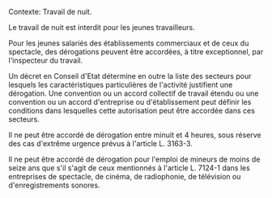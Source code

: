 Contexte: Travail de nuit.

Le travail de nuit est interdit pour les jeunes travailleurs.

Pour les jeunes salariés des établissements commerciaux et de ceux du spectacle, des dérogations peuvent être accordées, à titre exceptionnel, par l'inspecteur du travail.

Un décret en Conseil d'Etat détermine en outre la liste des secteurs pour lesquels les caractéristiques particulières de l'activité justifient une dérogation. Une convention ou un accord collectif de travail étendu ou une convention ou un accord d'entreprise ou d'établissement peut définir les conditions dans lesquelles cette autorisation peut être accordée dans ces secteurs.

Il ne peut être accordé de dérogation entre minuit et 4 heures, sous réserve des cas d'extrême urgence prévus à l'article L. 3163-3.

Il ne peut être accordé de dérogation pour l'emploi de mineurs de moins de seize ans que s'il s'agit de ceux mentionnés à l'article L. 7124-1 dans les entreprises de spectacle, de cinéma, de radiophonie, de télévision ou d'enregistrements sonores.